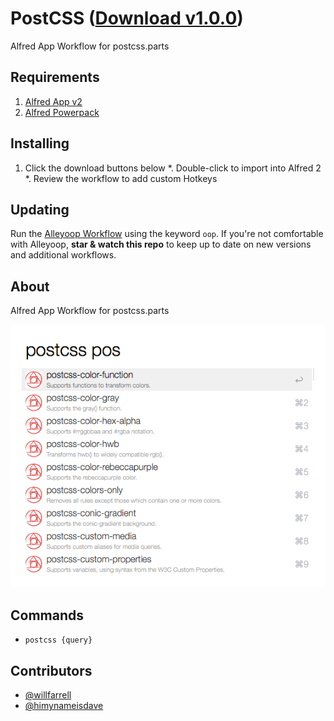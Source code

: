 # PostCSS ([Download v1.0.0](https://raw.github.com/chrisopedia/alfred-postcss-workflow/master/postcss.alfredworkflow))

Alfred App Workflow for postcss.parts

## Requirements

1. [Alfred App v2](http://www.alfredapp.com/#download)
1. [Alfred Powerpack](https://buy.alfredapp.com/)

## Installing

1. Click the download buttons below
*. Double-click to import into Alfred 2
*. Review the workflow to add custom Hotkeys

## Updating

Run the [Alleyoop Workflow](http://www.alfredforum.com/topic/1582-alleyoop-update-alfred-workflows/)
using the keyword `oop`. If you're not comfortable with Alleyoop, **star & watch
this repo** to keep up to date on new versions and additional workflows.

## About

Alfred App Workflow for postcss.parts

![alt text][postcss]

## Commands

- `postcss {query}`

## Contributors

- [@willfarrell](https://github.com/willfarrell)
- [@himynameisdave](https://github.com/himynameisdave/)

[postcss]: ./screenshots/postcss.png "Sample search"
